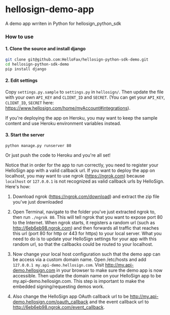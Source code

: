 hellosign-demo-app
==================

A demo app wrriten in Python for hellosign_python_sdk

### How to use

#### 1. Clone the source and install django

````bash
git clone git@github.com:HelloFax/hellosign-python-sdk-demo.git
cd hellosign-python-sdk-demo
pip install django
````

#### 2. Edit settings

Copy `settings.py.sample` to `settings.py` in `hellosign/`. Then update the file with your own `API_KEY` and `CLIENT_ID` and `SECRET`. (You can get your `API_KEY`, `CLIENT_ID`, `SECRET` here: https://www.hellosign.com/home/myAccount#integrations).

If you're deploying the app on Heroku, you may want to keep the sample content and use Heroku environment variables instead.


#### 3. Start the server

````
python manage.py runserver 80
````

Or just push the code to Heroku and you're all set!


Notice that in order for the app to run correctly, you need to register your HelloSign app with a valid callback url. If you want to deploy the app on localhost, you may want to use ngrok (https://ngrok.com) because `localhost` or `127.0.0.1` is not recognized as valid callback urls by HelloSign. Here's how:

1. Download ngrok (https://ngrok.com/download) and extract the zip file you've just downloaded

2. Open Terminal, navigate to the folder you've just extracted ngrok to, then run `./ngrok 80`. This will tell ngrok that you want to expose port 80 to the Internet.
When ngrok starts, it registers a random url (such as http://6eb6eb98.ngrok.com) and then forwards all traffic that reaches this url (port 80 for http or 443 for https) to your local server. What you need to do is to update your HelloSign settings for your app with this random url, so that the callbacks could be routed to your localhost.

3. Now change your local host configuration such that the demo app can be access via a custom domain name. Open /etc/hosts and add `127.0.0.1 my.api-demo.hellosign.com`. Visit http://my.api-demo.hellosign.com in your browser to make sure the demo app is now accessible. Then update the domain name on your HelloSign app to be my.api-demo.hellosign.com. This step is important to make the embedded signing/requesting demos work.  

4. Also change the HelloSign app OAuth callback url to be http://my.api-demo.hellosign.com/oauth_callback and the event callback url to http://6eb6eb98.ngrok.com/event_callback.

